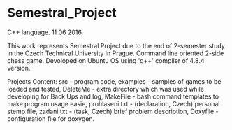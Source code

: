 # Semestral_Project
C++ language. 11 06 2016

This work represents Semestral Project due to the end of 2-semester study in the Czech Technical University in Prague.
Command line oriented 2-side chess game. Devoloped on Ubuntu OS using 'g++' compiler of 4.8.4 version.

Projects Content:
src - program code,
examples - samples of games to be loaded and tested,
DeleteMe - extra directory which was used while developing for Back Ups and log,
MakeFile - bash command templates to make program usage easie,
prohlaseni.txt - (declaration, Czech) personal stemp file,
zadani.txt - (task, Czech) brief problem description,
Doxyfile - configuration file for doxygen.
